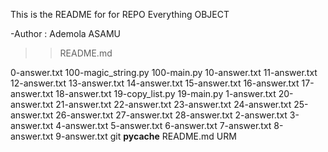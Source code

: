 
This is the README for for REPO Everything OBJECT

-Author : Ademola ASAMU
>> README.md

0-answer.txt
100-magic_string.py
100-main.py
10-answer.txt
11-answer.txt
12-answer.txt
13-answer.txt
14-answer.txt
15-answer.txt
16-answer.txt
17-answer.txt
18-answer.txt
19-copy_list.py
19-main.py
1-answer.txt
20-answer.txt
21-answer.txt
22-answer.txt
23-answer.txt
24-answer.txt
25-answer.txt
26-answer.txt
27-answer.txt
28-answer.txt
2-answer.txt
3-answer.txt
4-answer.txt
5-answer.txt
6-answer.txt
7-answer.txt
8-answer.txt
9-answer.txt
git
__pycache__
README.md
URM
